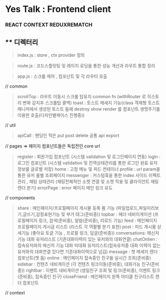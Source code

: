 # Yes Talk : Frontend client

### REACT CONTEXT REDUXREMATCH

## \*\* 디렉터리

> index.js : store , ctx provider 정의

> route.js : 코드스플릿팅 및 레이지 로딩을 통한 성능 개선과 라우트 통합 정리

> app.js : 스크롤 제어 , 컴포넌트 및 각 라우터 호출

// common

> scrollTop : 라우트 이동시 스크롤 탑유지 common fn (withRouter 로 히스토리 변화 감지후 스크롤탑 콜백)
> toast : 토스트 메세지 기능(class 객체형 토스트 매니저에서 생성된 토스트 돔에 destroy show render 를 컴포넌트 생명주기를 이용한 호출(디자인별케이스 진행중))

// util

> apiCall : 팬딩인 적은 put post delete 공통 api export

// pages => 페이지 컴포넌트들은 독립전인 core url

> register : 회원가입 컴포넌트 (시스템 validation 및 로그인페이지 연동)
> login : 로그인 컴포넌트 (시스템 validation 및 전역상태관리를 통한 로그인 완료 유저정보를 글로벌 저장)
> home : 고정 메뉴 및 피드 컨테이너
> profile : url param을 통한 유저 롤별 조회페이지
> messenger : 커스텀훅을 통한 index 사이드 이펙트 관리 , 채팅 상태관리 (채팅전체적인 소켓 연결 및 소켓 작용 및 클라이언트 채팅렌더 분기)
> errorPage : error 페이지 메인 링크 유도

// components

> share : 메인페이지/프로필페이지 게시물 등록 폼 기능 (파일업로드,파일미리보기,글쓰기,감정표현기능 및 부가 태그(준비중))
> topbar : 헤더 네비이게이션 (프로필페이지 링크, 검색(준비중), 알람(준비중), 리로드 기능)
> feed : 메인페이지 프로필페이지 게시글 리스트 (리스트 각 역활별 분기 표현)
> post : 피드 게시물 상세기능 (좋아요 토글 기능 , 프로필 링크, 답글(준비중))
> conversations: 메신저 기능 대화 유저리스트 (기존대화이력이 있는 유저와의 대화연결)
> chatOnlien : 접속유저와의 메신저 기능 대화 미대화 유저리스트(접속유저중 대화 이력이 없는 유저와의 대화연결 있다면 기존대화이력으로 넘김)
> message : 챗 메세지 렌더 컴포넌트(챗 돔)
> online : 메인페이지 접속중인 친구들 실시간 조회(준비중)
> sidebar : 컨텐츠 네비게이션 (각 컨텐츠 링크이동(준비중), 대화가능 친구(준비중))
> rightbar : 이벤트 네비게이션 (생일친구 조회 및 링크(준비중), 이벤트 링크(준비중), 접속중인 친구)
> closeFriend : 메인페이지 왼쪽 아티클 친구리스트 렌더 컴포넌트

// context
